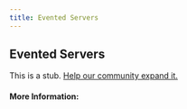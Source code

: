 ```yaml
---
title: Evented Servers
---
```


## Evented Servers

This is a stub. [Help our community expand it.](https://github.com/freeCodeCamp/guide-articles/tree/master/articles/Computer-Science/Evented-Servers/index.md)

<!-- The article goes here, in GitHub-flavored Markdown. Feel free to add YouTube videos, images, and CodePen/JSBin embeds  -->

#### More Information:
<!-- Please add any articles you think might be helpful to read before writing the article -->


